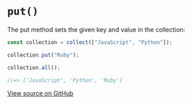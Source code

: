 # `put()`

The put method sets the given key and value in the collection:

```js
const collection = collect(["JavaScript", "Python"]);

collection.put("Ruby");

collection.all();

//=> ['JavaScript', 'Python', 'Ruby']
```




[View source on GitHub](https://github.com/ecrmnn/collect.js/blob/master/src/methods/put.js)